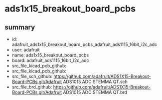 # ads1x15_breakout_board_pcbs
 
## summary 
* id: adafruit_ads1x15_breakout_board_pcbs_adafruit_ads1115_16bit_i2c_adc
* user: adafruit
* name: ads1x15_breakout_board_pcbs
* board: adafruit_ads1115_16bit_i2c_adc
* src_file_kicad_pcb_github: 
* src_file_kicad_pcb_github: 
* src_file_sch_github: https://github.com/adafruit/ADS1X15-Breakout-Board-PCBs.git/Adafruit ADS1015 ADC STEMMA QT.sch
* src_file_brd_github: https://github.com/adafruit/ADS1X15-Breakout-Board-PCBs.git/Adafruit ADS1015 ADC STEMMA QT.brd



